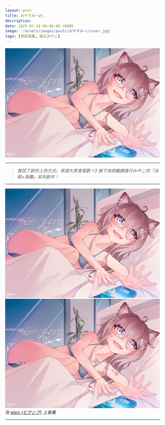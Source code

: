 ```yaml
---
layout: post
title: おやすみ〜💕🌙
description: 
date: 2025-07-24 00:00:00 +0800
image: '/assets/images/posts/おやすみ〜/cover.jpg'
tags: [原創插畫, 猫又みやこ]
---
```


<div class="gallery-box">
  <div class="gallery">
    <img src="/assets/images/posts/おやすみ〜/5_noise_08_N01.jpg" loading="lazy">
  </div>
</div>

***

> <cite>嘗試了新的上色方式，希望大家會喜歡 <3<cite>
> <cite>接下來將繼續進行みやこ的「泳裝×海灘」系列創作！<cite>

***

<div class="gallery-box">
  <div class="gallery">
    <img src="/assets/images/posts/おやすみ〜/5_noise_08_N02.jpg" loading="lazy">
    <img src="/assets/images/posts/おやすみ〜/5_noise_08_N03.jpg" loading="lazy">
  </div>
  <em>在 <a href="https://www.pixiv.net/artworks/133095150">pixiv (ピクシブ)</a> 上查看</em>
</div>



***